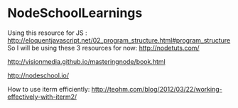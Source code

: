 # NodeSchoolLearnings
Using this resource for JS : http://eloquentjavascript.net/02_program_structure.html#program_structure 
So I will be using these 3 resources for now:
http://nodetuts.com/

http://visionmedia.github.io/masteringnode/book.html 

http://nodeschool.io/ 

How to use iterm efficiently: http://teohm.com/blog/2012/03/22/working-effectively-with-iterm2/

